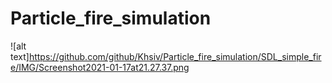 # Particle_fire_simulation
![alt text]https://github.com/github/Khsiv/Particle_fire_simulation/SDL_simple_fire/IMG/Screenshot2021-01-17at21.27.37.png
